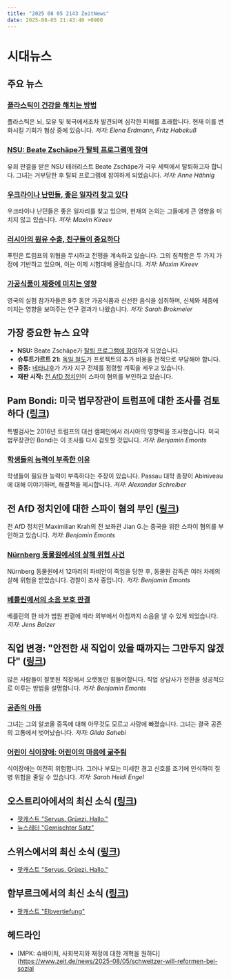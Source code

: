 ```yaml
---
title: "2025 08 05 2143 ZeitNews"
date: 2025-08-05 21:43:40 +0900
---
```


# 시대뉴스
## 주요 뉴스
### [플라스틱이 건강을 해치는 방법](https://www.zeit.de/wissen/umwelt/2025-08/kunststoffe-un-abkommen-konferenz-plastikmuell-gesundheit)
플라스틱은 뇌, 모유 및 북극에서조차 발견되며 심각한 피해를 초래합니다. 현재 이를 변화시킬 기회가 협상 중에 있습니다. *저자: Elena Erdmann, Fritz Habekuß*

### [NSU: Beate Zschäpe가 탈퇴 프로그램에 참여](https://www.zeit.de/gesellschaft/zeitgeschehen/2025-08/nsu-terroristin-zschaepe-aussteigerprogramm-rechtsextremismus)
유죄 판결을 받은 NSU 테러리스트 Beate Zschäpe가 극우 세력에서 탈퇴하고자 합니다. 그녀는 거부당한 후 탈퇴 프로그램에 참여하게 되었습니다. *저자: Anne Hähnig*

### [우크라이나 난민들, 좋은 일자리 찾고 있다](https://www.zeit.de/arbeit/2025-08/ifo-studie-ukraine-gefluechtete-jobchancen-sozialleistungen)
우크라이나 난민들은 좋은 일자리를 찾고 있으며, 현재의 논의는 그들에게 큰 영향을 미치지 않고 있습니다. *저자: Maxim Kireev*

### [러시아의 원유 수출, 친구들이 중요하다](https://www.zeit.de/politik/ausland/2025-07/russische-erdoelexporte-zoelle-drohnung-donald-trump)
푸틴은 트럼프의 위협을 무시하고 전쟁을 계속하고 있습니다. 그의 침착함은 두 가지 가정에 기반하고 있으며, 이는 이제 시험대에 올랐습니다. *저자: Maxim Kireev*

### [가공식품이 체중에 미치는 영향](https://www.zeit.de/gesundheit/2025-08/hochverarbeitete-lebensmittel-test-personen-auswirkung-studie)
영국의 실험 참가자들은 8주 동안 가공식품과 신선한 음식을 섭취하며, 신체와 체중에 미치는 영향을 보여주는 연구 결과가 나왔습니다. *저자: Sarah Brokmeier*

## 가장 중요한 뉴스 요약
- **NSU:**
Beate Zschäpe가 [탈퇴 프로그램에 참여](https://www.zeit.de/gesellschaft/zeitgeschehen/2025-08/nsu-terroristin-zschaepe-aussteigerprogramm-rechtsextremismus)하게 되었습니다. 
- **슈투트가르트 21:**
[독일 철도](https://www.zeit.de/politik/deutschland/2025-08/gerichtsurteil-deutsche-bahn-stuttgart-21-kosten)가 프로젝트의 추가 비용을 전적으로 부담해야 합니다. 
- **중동:**
[네타냐후](https://www.zeit.de/politik/ausland/2025-08/benjamin-netanjahu-gaza-israel-krieg-einnahme-besetzung)가 가자 지구 전체를 점령할 계획을 세우고 있습니다. 
- **재판 시작:**
[전 AfD 정치인](https://www.zeit.de/politik/2025-08/maximilian-krah-china-afd-jian-g)이 스파이 혐의를 부인하고 있습니다. 

## Pam Bondi: 미국 법무장관이 트럼프에 대한 조사를 검토하다 ([링크](https://www.zeit.de/politik/ausland/2025-08/us-justizministerin-pam-bondi-donald-trump-ermittlungen))
특별검사는 2016년 트럼프의 대선 캠페인에서 러시아의 영향력을 조사했습니다. 미국 법무장관인 Bondi는 이 조사를 다시 검토할 것입니다. *저자: Benjamin Emonts*

### [학생들의 능력이 부족한 이유](https://www.zeit.de/campus/2025-08/schulabschluss-schueler-bildung-studium-anpassung)
학생들이 필요한 능력이 부족하다는 주장이 있습니다. Passau 대학 총장이 Abiniveau에 대해 이야기하며, 해결책을 제시합니다. *저자: Alexander Schreiber*

## 전 AfD 정치인에 대한 스파이 혐의 부인 ([링크](https://www.zeit.de/politik/2025-08/maximilian-krah-china-afd-jian-g))
전 AfD 정치인 Maximilian Krah의 전 보좌관 Jian G.는 중국을 위한 스파이 혐의를 부인하고 있습니다. *저자: Benjamin Emonts*

### [Nürnberg 동물원에서의 살해 위협 사건](https://www.zeit.de/gesellschaft/2025-08/nuernberg-tiergarten-paviane-dag-encke-morddrohung)
Nürnberg 동물원에서 12마리의 파비안이 죽임을 당한 후, 동물원 감독은 여러 차례의 살해 위협을 받았습니다. 경찰이 조사 중입니다. *저자: Benjamin Emonts*

### [베를린에서의 소음 보호 판결](https://www.zeit.de/kultur/2025-08/laermschutz-berlin-kneipen-nachtruhe-bewirtung-gerichtsurteil)
베를린의 한 바가 법원 판결에 따라 외부에서 아침까지 소음을 낼 수 있게 되었습니다. *저자: Jens Balzer*

## 직업 변경: "안전한 새 직업이 있을 때까지는 그만두지 않겠다" ([링크](https://www.zeit.de/arbeit/2025-07/jobwechsel-berufliche-neuorientierung-kuendigung-burnout-berufsberatung))
많은 사람들이 잘못된 직장에서 오랫동안 힘들어합니다. 직업 상담사가 전환을 성공적으로 이루는 방법을 설명합니다. *저자: Benjamin Emonts*

### [공존의 아픔](https://www.zeit.de/zeit-magazin/leben/2025-07/co-abhaengigkeit-alkoholismus-sucht-beziehung)
그녀는 그의 알코올 중독에 대해 아무것도 모르고 사랑에 빠졌습니다. 그녀는 결국 공존의 고통에서 벗어났습니다. *저자: Gilda Sahebi*

### [어린이 식이장애: 어린이의 마음에 굶주림](https://www.zeit.de/familie/2025-08/essstoerungen-bei-kindern-magersucht-schoenheitsideal-social-media-psychologie)
식이장애는 여전히 위험합니다. 그러나 부모는 미세한 경고 신호를 조기에 인식하여 질병 위험을 줄일 수 있습니다. *저자: Sarah Heidi Engel*

## 오스트리아에서의 최신 소식 ([링크](https://www.zeit.de/oesterreich/index))
- [팟캐스트 "Servus. Grüezi. Hallo."](https://www.zeit.de/serie/servus-gruezi-hallo)
- [뉴스레터 "Gemischter Satz"](https://www.zeit.de/newsletter/gemischter-satz/index)

## 스위스에서의 최신 소식 ([링크](https://www.zeit.de/schweiz/index))
- [팟캐스트 "Servus. Grüezi. Hallo."](https://www.zeit.de/serie/servus-gruezi-hallo)

## 함부르크에서의 최신 소식 ([링크](https://www.zeit.de/hamburg/index))
- [팟캐스트 "Elbvertiefung"](https://www.zeit.de/serie/elbvertiefung)

## 헤드라인
- [MPK: 슈바이처, 사회복지와 재정에 대한 개혁을 원하다](https://www.zeit.de/news/2025-08/05/schweitzer-will-reformen-bei-sozial